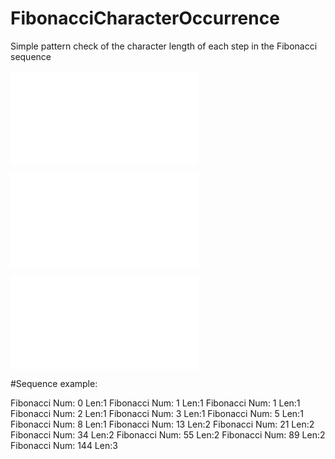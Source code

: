 # FibonacciCharacterOccurrence
 Simple pattern check of the character length of each step in the Fibonacci sequence


![Example: 100](example/Fibonacci_Sequence_100.pdf)


![Example: 1000](example/Fibonacci_Sequence_1000.pdf)


![Example: 2222](example/Fibonacci_Sequence_2222.pdf)


#Sequence example:

Fibonacci Num: 0
Len:1
Fibonacci Num: 1
Len:1
Fibonacci Num: 1
Len:1
Fibonacci Num: 2
Len:1
Fibonacci Num: 3
Len:1
Fibonacci Num: 5
Len:1
Fibonacci Num: 8
Len:1
Fibonacci Num: 13
Len:2
Fibonacci Num: 21
Len:2
Fibonacci Num: 34
Len:2
Fibonacci Num: 55
Len:2
Fibonacci Num: 89
Len:2
Fibonacci Num: 144
Len:3